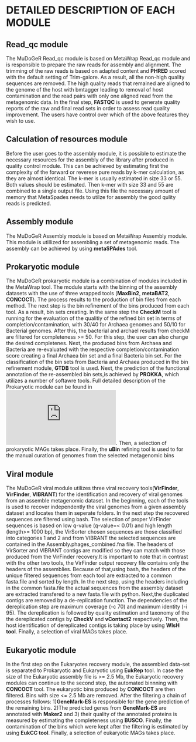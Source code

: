 # DETAILED DESCRIPTION OF EACH MODULE

## Read_qc module

The MuDoGeR Read_qc module is based on MetaWrap Read_qc module and is responsible to prepare the raw reads for assembly and alignment. The trimming of the raw reads is based on adapted content and **PHRED** scored with the default setting of Trim-galore. As a result, all the non-high quality sequences are removed. The high quality reads that remained are aligned to the genome of the host with bmtagger leading to removal of host contamination and the read pairs with only one aligned read from the metagenomic data. In the final step, **FASTQC** is used to generate quality reports of the raw and final read sets in order to assess read quality improvement. The users have control over which of the above features they wish to use.

## Calculation of resources module
Before the user goes to the assembly module, it is possible to estimate the necessary resources for the assembly of the library after produced in quality control module. This can be achieved by estimating first the complexity of the forward or reverese pure reads by k-mer calculation, as they are almost identical. The k-mer is usually estimated in size 33 or 55. Both values should be estimated. Then k-mer with size 33 and 55 are combined to a single  output file. Using this file the necessary amount of memory that MetaSpades needs to utilze for assembly the good qulity reads is predicted.


## Assembly module
The  MuDoGeR Assembly module is based on MetaWrap Assembly module. This module is utillized for assembling a set of metagenomic reads. The assembly can be achieved by using **metaSPAdes** tool. 

## Prokaryotic module
The MuDoGeR prokaryotic module is a combination of modules included in the MetaWrap tool. The module starts with the binning of the assembly datasets with the use of three wrapped tools (**MaxBin2**, **metaBAT2**, **CONCOCT**). The process results to the production of bin files from each method. The next step is the bin refinement of the bins produced from each tool. As a result, bin sets creating. In the same step the **CheckM** tool is running for the evaluation of the qualitiy of the refined  bin set in terms of completion/contamination, with 30/40 for Archaea genomes and 50/10 for Bacterial genomes. After this, the bacterial and archael results from checkM are filtered for completeness >= 50. For this step, the user can also change the desired completenes. Next, the produced bins from Archaea and Bacteria are re-evaluated with the respective completion/contamination score creating a final Archaea bin set and a final Bacteria bin set. For the classification of the bin sets from Bacteria and Archaea produced in the bin refinement module, **GTDB** tool is used. Next, the prediction of the functional annotation of the re-assembled bin sets,is achieved by **PROKKA**, which utilizes a number of softawre tools. Full detailed description of the Prokaryotic module can be found in ![MetaWrap/Module_descriptions.md](https://github.com/bxlab/metaWRAP/blob/master/Module_descriptions.md). Then, a selection of prokaryotic MAGs takes place. Finally, the **uBin** refining tool is used to for the manual curation of genomes from the selected metagenomic bins 

## Viral module
The MuDoGeR viral module utilizes three viral recovery tools(**VirFinder**, **VirFinder**, **VIBRANT**) for the identification and recovery of viral genomes from an assemble metagenomic dataset. In the beginning, each of the tools is used to recover independently the viral genomes from a given assembly dataset and locates them in seperate folders.  In the next step the recovered sequences are filtered using bash. The selection of proper VirFinder sequences is based on low q-value (q-value=< 0.01) and high length (length>= 1000 bp), the VirSorter chosen sequences are those classified into categories 1 and 2 and from VIBRANT the selected sequences are contained in the Assembly.phages_combined.fna file. The headers of VirSorter and VIBRANT contigs are modified so they can match with those produced from the VirFinder recovery.It is important to note that in contrast with the other two tools, the VirFinder output recovery file contains only the headers of the assemblies. Because of that,using bash, the headers of the unique filtered sequences from each tool are extracted to a common fasta.file and sorted by length. In the next step, using the headers including in the common fasta.file the actual sequences from the assembly dataset are extracted transfered to a new fasta.file with python. Next,the duplicated contigs are removed by a de-replication function. The dependencies of the dereplication step are  maximum coverage (-c 70) and maximum identity (-i 95). The dereplication is followed by quality estimation and taxonomy of the the dereplicated contigs by **CheckV** and **vContact2** respectively. Then, the host identification of dereplicated contigs is taking place by using **WIsH tool**. Finally, a selection of viral  MAGs takes place.

## Eukaryotic module
In the first step on the Eukaryotes recovery module, the assembled data-set is separated to Prokaryotic and Eukaryotic using **EukRep** tool. In case the size of the Eukaryotic assembly file is >= 2.5 Mb, the Eukaryotic recovery modules can continue to the second step, the automated binnning with **CONCOCT** tool. The eukaryotic bins  produced by **CONCOCT** are then filtered. Bins with size <= 2.5 Mb are removed. After the filtering a chain of processes follows: 1)**GeneMark-ES** is responsible for the gene prediction of the remaining bins. 2)The predicted genes from **GeneMark-ES** are annotated with **Maker2** and 3) their quality of the annotated proteins is measured by estimating the completeness using  **BUSCO**. Finally, the contamination of the bins which were kept after the filtering is estimated by using **EukCC tool**. Finally, a selection of eukaryotic MAGs takes place.

